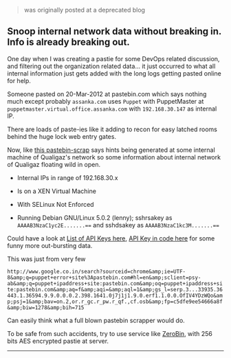 > was originally posted at a deprecated blog

## Snoop internal network data without breaking in. Info is already breaking out.

One day when I was creating a pastie for some DevOps related discussion, and filtering out the organization related data... it just occurred to what all internal information just gets added with the long logs getting pasted online for help.

Someone pasted on 20-Mar-2012 at pastebin.com which says nothing much except probably `assanka.com` uses `Puppet` with PuppetMaster at `puppetmaster.virtual.office.assanka.com` with `192.168.30.147` as internal IP.

There are loads of paste-ies like it adding to recon for easy latched rooms behind the huge lock web entry gates.

Now, like [this pastebin-scrap](http://pastebin.com/embed_js.php?i=qJ5jQMK3) says hints being generated at some internal machine of Qualigaz's network so some information about internal network of Qualigaz floating wild in open.

* Internal IPs in range of 192.168.30.x

* Is on a XEN Virtual Machine

* With SELinux Not Enforced

* Running Debian GNU/Linux 5.0.2 (lenny); sshrsakey as `AAAAB3NzaC1yc2E.......==` and sshdsakey as `AAAAB3NzaC1kc3M.......==`

Could have a look at [List of API Keys here](https://pastebin.com/wNP72MRX), [API Key in code here](https://pastebin.com/VPna3X1t) for some funny more out-bursting data.

This was just from very few

`
http://www.google.co.in/search?sourceid=chrome&amp;ie=UTF-8&amp;q=puppet+error+site%3Apastebin.com#hl=en&amp;sclient=psy-ab&amp;q=puppet+ipaddress+site:pastebin.com&amp;oq=puppet+ipaddress+site:pastebin.com&amp;aq=f&amp;aqi=&amp;aql=1&amp;gs_l=serp.3...33935.36443.1.36594.9.9.0.0.0.2.398.1641.0j7j1j1.9.0.erf1.1.0.0.OfIV4YDzWQo&amp;psj=1&amp;bav=on.2,or.r_gc.r_pw.r_qf.,cf.osb&amp;fp=c5dfe9ee54666a8f&amp;biw=1278&amp;bih=715
`

Can easily think what a full blown pastebin scrapper would do.

To be safe from such accidents, try to use service like [ZeroBin](http://sebsauvage.net/paste/), with 256 bits AES  encrypted pastie at server.

---
